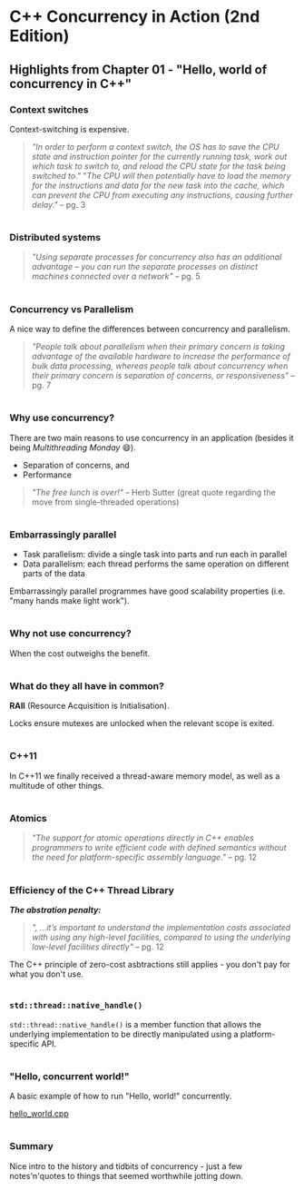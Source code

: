 # C++ Concurrency in Action (2nd Edition)

## Highlights from Chapter 01 - "Hello, world of concurrency in C++"

### Context switches
Context-switching is expensive.
> _"In order to perform a context switch, the OS has to save the CPU state and instruction pointer for the currently running task, work out which task to switch to, and reload the CPU state for the task being switched to."_
> "_The CPU will then potentially have to load the memory for the instructions and data for the new task into the cache, which can prevent the CPU from executing any instructions, causing further delay."_ – pg. 3

#
### Distributed systems
> _"Using separate processes for concurrency also has an additional advantage – you can run the separate processes on distinct machines connected over a network"_ – pg. 5

#
### Concurrency vs Parallelism
A nice way to define the differences between concurrency and parallelism.
> _"People talk about parallelism when their primary concern is taking advantage of the available hardware to increase the performance of bulk data processing, whereas people talk about concurrency when their primary concern is separation of concerns, or responsiveness"_ – pg. 7

#
### Why use concurrency?
There are two main reasons to use concurrency in an application (besides it being _Multithreading Monday_ 😄).
* Separation of concerns, and
* Performance

> _"The free lunch is over!"_ – Herb Sutter (great quote regarding the move from single-threaded operations)

#
### Embarrassingly parallel
* Task parallelism: divide a single task into parts and run each in parallel
* Data parallelism: each thread performs the same operation on different parts of the data

Embarrassingly parallel programmes have good scalability properties (i.e. "many hands make light work").

#
### Why not use concurrency?
When the cost outweighs the benefit.

#
### What do they all have in common?
__RAII__ (Resource Acquisition is Initialisation).

Locks ensure mutexes are unlocked when the relevant scope is exited.

#
### C++11
In C++11 we finally received a thread-aware memory model, as well as a multitude of other things.

#
### Atomics
> _"The support for atomic operations directly in C++ enables programmers to write efficient code with defined semantics without the need for platform-specific assembly language."_ – pg. 12

#
### Efficiency of the C++ Thread Library
__*The abstration penalty:*__
> _", ...it’s important to understand the implementation costs associated with using any high-level facilities, compared to using the underlying low-level facilities directly"_ – pg. 12

The C++ principle of zero-cost asbtractions still applies - you don't pay for what you don't use.

#
### `std::thread::native_handle()`
`std::thread::native_handle()` is a member function that allows the underlying implementation to be directly manipulated using a platform-specific API.

#
### "Hello, concurrent world!"
A basic example of how to run "Hello, world!" concurrently.

[hello_world.cpp](hello_world.cpp)

#
### Summary
Nice intro to the history and tidbits of concurrency - just a few notes'n'quotes to things that seemed worthwhile jotting down.
